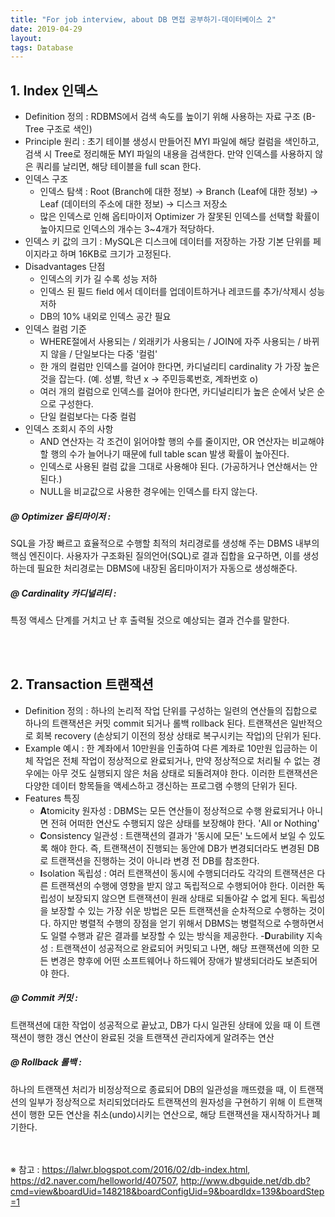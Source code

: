 ```yaml
---
title: "For job interview, about DB 면접 공부하기-데이터베이스 2"
date: 2019-04-29
layout:
tags: Database
---
```


## 1. Index 인덱스
- Definition 정의 : RDBMS에서 검색 속도를 높이기 위해 사용하는 자료 구조 (B-Tree 구조로 색인)
- Principle 원리 : 초기 테이블 생성시 만들어진 MYI 파일에 해당 컬럼을 색인하고, 검색 시 Tree로 정리해둔 MYI 파일의 내용을 검색한다.
만약 인덱스를 사용하지 않은 쿼리를 날리면, 해당 테이블을 full scan 한다.
- 인덱스 구조
  - 인덱스 탐색 : Root (Branch에 대한 정보) -> Branch (Leaf에 대한 정보) -> Leaf (데이터의 주소에 대한 정보) -> 디스크 저장소
  - 많은 인덱스로 인해 옵티마이저 Optimizer 가 잘못된 인덱스를 선택할 확률이 높아지므로 인덱스의 개수는 3~4개가 적당하다.
- 인덱스 키 값의 크기 : MySQL은 디스크에 데이터를 저장하는 가장 기본 단위를 페이지라고 하며 16KB로 크기가 고정된다. 
- Disadvantages 단점
  - 인덱스의 키가 길 수록 성능 저하
  - 인덱스 된 필드 field 에서 데이터를 업데이트하거나 레코드를 추가/삭제시 성능 저하
  - DB의 10% 내외로 인덱스 공간 필요
- 인덱스 컬럼 기준
  - WHERE절에서 사용되는 / 외래키가 사용되는 / JOIN에 자주 사용되는 / 바뀌지 않을 / 단일보다는 다중 '컬럼'
  - 한 개의 컬럼만 인덱스를 걸어야 한다면, 카디널리티 cardinality 가 가장 높은 것을 잡는다. (예. 성별, 학년 x -> 주민등록번호, 계좌번호 o)
  - 여러 개의 컬럼으로 인덱스를 걸어야 한다면, 카디널리티가 높은 순에서 낮은 순으로 구성한다.
  - 단일 컬럼보다는 다중 컬럼
- 인덱스 조회시 주의 사항
  - AND 연산자는 각 조건이 읽어야할 행의 수를 줄이지만, OR 연산자는 비교해야 할 행의 수가 늘어나기 때문에 full table scan 발생 확률이 높아진다.
  - 인덱스로 사용된 컬럼 값을 그대로 사용해야 된다. (가공하거나 연산해서는 안 된다.)
  - NULL을 비교값으로 사용한 경우에는 인덱스를 타지 않는다.
  
##### @ Optimizer 옵티마이저 :<br>
SQL을 가장 빠르고 효율적으로 수행할 최적의 처리경로를 생성해 주는 DBMS 내부의 핵심 엔진이다. 사용자가 구조화된 질의언어(SQL)로 결과 집합을 요구하면, 이를 생성하는데 필요한 처리경로는 DBMS에 내장된 옵티마이저가 자동으로 생성해준다.
##### @ Cardinality 카디널리티 :<br>
특정 액세스 단계를 거치고 난 후 출력될 것으로 예상되는 결과 건수를 말한다.

<br><br>
## 2. Transaction 트랜잭션
- Definition 정의 : 하나의 논리적 작업 단위를 구성하는 일련의 연산들의 집합으로 하나의 트랜잭션은 커밋 commit 되거나 롤백 rollback 된다. 트랜잭션은 일반적으로 회복 recovery (손상되기 이전의 정상 상태로 복구시키는 작업)의 단위가 된다.
- Example 예시 : 한 계좌에서 10만원을 인출하여 다른 계좌로 10만원 입금하는 이체 작업은 전체 작업이 정상적으로 완료되거나, 만약 정상적으로 처리될 수 없는 경우에는 아무 것도 실행되지 않은 처음 상태로 되돌려져야 한다. 이러한 트랜잭션은 다양한 데이터 항목들을 액세스하고 갱신하는 프로그램 수행의 단위가 된다.
- Features 특징
  - <b>A</b>tomicity 원자성 : DBMS는 모든 연산들이 정상적으로 수행 완료되거나 아니면 전혀 어떠한 연산도 수행되지 않은 상태를 보장해야 한다. 'All or Nothing'
  - <b>C</b>onsistency 일관성 : 트랜잭션의 결과가 '동시에 모든' 노드에서 보일 수 있도록 해야 한다. 즉, 트랜잭션이 진행되는 동안에 DB가 변경되더라도 변경된 DB로 트랜잭션을 진행하는 것이 아니라 변경 전 DB를 참조한다.
  - <b>I</b>solation 독립성 : 여러 트랜잭션이 동시에 수행되더라도 각각의 트랜잭션은 다른 트랜잭션의 수행에 영향을 받지 않고 독립적으로 수행되어야 한다.
  이러한 독립성이 보장되지 않으면 트랜잭션이 원래 상태로 되돌아갈 수 없게 된다. 독립성을 보장할 수 있는 가장 쉬운 방법은 모든 트랜잭션을 순차적으로 수행하는 것이다. 하지만 병렬적 수행의 장점을 얻기 위해서 DBMS는 병렬적으로 수행하면서도 일렬 수행과 같은 결과를 보장할 수 있는 방식을 제공한다.
  -<b>D</b>urability 지속성 : 트랜잭션이 성공적으로 완료되어 커밋되고 나면, 해당 프랜잭션에 의한 모든 변경은 향후에 어떤 소프트웨어나 하드웨어 장애가 발생되더라도 보존되어야 한다.

##### @ Commit 커밋 : <br>
트랜잭션에 대한 작업이 성공적으로 끝났고, DB가 다시 일관된 상태에 있을 때 이 트랜잭션이 행한 갱신 연산이 완료된 것을 트랜잭션 관리자에게 알려주는 연산
##### @ Rollback 롤백 : <br>
하나의 트랜잭션 처리가 비정상적으로 종료되어 DB의 일관성을 깨뜨렸을 때, 이 트랜잭션의 일부가 정상적으로 처리되었더라도 트랜잭션의 원자성을 구현하기 위해 이 트랜잭션이 행한 모든 연산을 취소(undo)시키는 연산으로, 해당 트랜잭션을 재시작하거나 폐기한다. 


<br><br>
※ 참고 : https://lalwr.blogspot.com/2016/02/db-index.html, https://d2.naver.com/helloworld/407507, http://www.dbguide.net/db.db?cmd=view&boardUid=148218&boardConfigUid=9&boardIdx=139&boardStep=1
